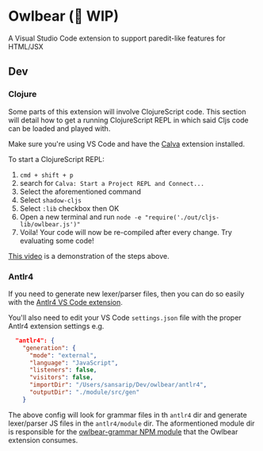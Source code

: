 # Owlbear (👷 WIP)

A Visual Studio Code extension to support paredit-like features for HTML/JSX

## Dev

### Clojure

Some parts of this extension will involve ClojureScript code. This section will detail how to get a running ClojureScript REPL in which said Cljs code can be loaded and played with.

Make sure you're using VS Code and have the [Calva](https://marketplace.visualstudio.com/items?itemName=betterthantomorrow.calva) extension installed.

To start a ClojureScript REPL:

1. `cmd + shift + p`
2. search for `Calva: Start a Project REPL and Connect...`
3. Select the aforementioned command
4. Select `shadow-cljs`
5. Select `:lib` checkbox then OK
6. Open a new terminal and run `node -e "require('./out/cljs-lib/owlbear.js')"`
7. Voila! Your code will now be re-compiled after every change. Try evaluating some code!

[This video](https://i.gyazo.com/8ff378ec542fc9a76410fb5b936c2773.mp4) is a demonstration of the steps above.

### Antlr4

If you need to generate new lexer/parser files, then you can do so easily with the [Antlr4 VS Code extension](https://marketplace.visualstudio.com/items?itemName=mike-lischke.vscode-antlr4).

You'll also need to edit your VS Code `settings.json` file with the proper Antlr4 extension settings e.g.

```json
  "antlr4": {
    "generation": {
      "mode": "external",
      "language": "JavaScript",
      "listeners": false,
      "visitors": false,
      "importDir": "/Users/sansarip/Dev/owlbear/antlr4",
      "outputDir": "./module/src/gen"
    }
```

The above config will look for grammar files in th `antlr4` dir and generate lexer/parser JS files in the `antlr4/module` dir. The aformentioned module dir is responsible for the [owlbear-grammar NPM module](https://www.npmjs.com/package/owlbear-grammar) that the Owlbear extension consumes.
